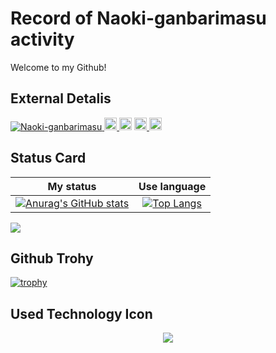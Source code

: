 # Record of Naoki-ganbarimasu activity
Welcome to my Github!
## External Detalis
<p align="left">
  <a href="https://github.com/Naoki-ganbarimasu/Naoki-ganbarimasu">
    <img src="https://komarev.com/ghpvc/?username=Naoki-ganbarimasu" alt="Naoki-ganbarimasu" />
  </a>
  <a href="https://github.com/Naoki-ganbarimasu/">
    <img height="20" src="https://img.shields.io/github/followers/Naoki-ganbarimasu?label=follow&logo=github&style=flat" />
  </a>
  <a herf="https://qiita.com/Naoki_ganbarimasu">
    <img height = "20" src="https://qiita-badge.apiapi.app/s/Naoki_ganbarimasu/posts.svg"/>
  </a>
  <a href="https://qiita.com/Naoki_ganbarimasu">
    <img height = "20" src="https://qiita-badge.apiapi.app/s/Naoki_ganbarimasu/contributions.svg"/>
  </a>
  <a href="https://qiita.com/Naoki_ganbarimasu">
    <img height = "20" src="https://qiita-badge.apiapi.app/s/Naoki_ganbarimasu/followers.svg" />
  </a>
</p>

## Status Card
|My status|Use language|
|:--:|:--:|
|[![Anurag's GitHub stats](https://github-readme-stats.vercel.app/api?username=Naoki-ganbarimasu&show_icons=true&theme=radical)](https://github.com/anuraghazra/github-readme-stats)|[![Top Langs](https://github-readme-stats.vercel.app/api/top-langs/?username=Naoki-ganbarimasu&layout=donut)](https://github.com/anuraghazra/github-readme-stats)| 

![](http://github-profile-summary-cards.vercel.app/api/cards/profile-details?username=Naoki-ganbarimasu&theme=default)

## Github Trohy
[![trophy](https://github-profile-trophy.vercel.app/?username=Naoki-ganbarimasu)](https://github.com/Thakuei/github-profile-trophy)

## Used Technology Icon
<p align="center">
  <a href="https://skillicons.dev">
    <img src="https://skillicons.dev/icons?i=html,css,js,typescript,nextjs,nodejs,python,anaconda,ruby,rails,react,aws,supabase,git,github,docker,notion,vscode,&perline=5"></img>
  </a>
</p>
